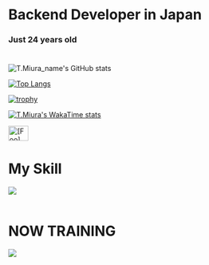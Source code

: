 # Backend Developer in Japan
### Just 24 years old 


#
![T.Miura_name's GitHub stats](https://github-readme-stats.vercel.app/api?username=gs223gs&show_icons=true&theme=vue-dark)

[![Top Langs](https://github-readme-stats.vercel.app/api/top-langs/?username=gs223gs&layout=compact&theme=vue-dark)](https://github.com/anuraghazra/github-readme-stats)

[![trophy](https://github-profile-trophy.vercel.app/?username=gs223gs&theme=discord)](https://github.com/ryo-ma/github-profile-trophy)



[![T.Miura's WakaTime stats](https://github-readme-stats.vercel.app/api/wakatime?username=bd80c2af-d205-48a8-a0f1-bd3df193e4d7)](https://github.com/anuraghazra/github-readme-stats)

<p align="left">
<a href="https://x.com/gs223gs_" target="blank"><img align="center" src="https://raw.githubusercontent.com/rahuldkjain/github-profile-readme-generator/master/src/images/icons/Social/twitter.svg" alt="[Foo]" height="30" width="40" /></a>

</p>






# My Skill 

<img src="https://skillicons.dev/icons?i=html,css,php,sqlite,mysql,github,vscode,vim" /> <br /><br />


  
# NOW TRAINING

<img src="https://skillicons.dev/icons?i=javascript,linux,django,python,react,docker,nodejs,laravel" /> <br /><br />


<!-- --------------------------------- :) ---------------------------------- -->

<br><br><br>

<br><br><br>
